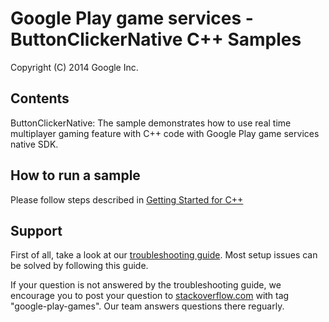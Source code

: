Google Play game services - ButtonClickerNative C++ Samples
===========================================
Copyright (C) 2014 Google Inc.

<h2>Contents</h2>

ButtonClickerNative: The sample demonstrates how to use real time multiplayer gaming feature with C++ code with Google Play game services native SDK.

<h2>How to run a sample</h2>

Please follow steps described in [Getting Started for C++](https://developers.google.com/games/services/cpp/GettingStartedNativeClient)

<h2>Support</h2>

First of all, take a look at our [troubleshooting guide](https://developers.google.com/games/services/android/troubleshooting). Most setup issues can be solved by following this guide.

If your question is not answered by the troubleshooting guide, we encourage you to post your question to [stackoverflow.com](stackoverflow.com) with tag "google-play-games". Our team answers questions there reguarly.

